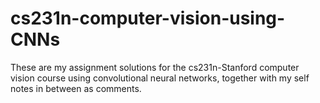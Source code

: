 # cs231n-computer-vision-using-CNNs
These are my assignment solutions for the cs231n-Stanford  computer vision course using convolutional neural networks, together with  my self notes in between as comments.
